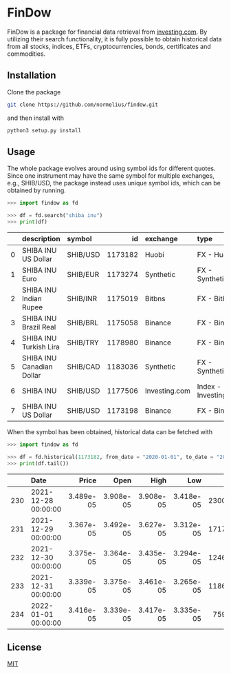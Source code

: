 # FinDow

FinDow is a package for financial data retrieval from [investing.com](investing). By utilizing their search functionality, it is fully possible to obtain historical data from all stocks, indices, ETFs, cryptocurrencies, bonds, certificates and commodities.

## Installation

Clone the package

```bash
git clone https://github.com/normelius/findow.git
```
and then install with
```bash
python3 setup.py install
```

## Usage
The whole package evolves around using symbol ids for different quotes. Since one instrument may have the same symbol for multiple exchanges, e.g., SHIB/USD, the package instead uses unique symbol ids, which can be obtained by running.

```python
>>> import findow as fd

>>> df = fd.search("shiba inu")
>>> print(df)
```

|    | description               | symbol   |      id | exchange      | type                  | flag      |
|---:|:--------------------------|:---------|--------:|:--------------|:----------------------|:----------|
|  0 | SHIBA INU US Dollar       | SHIB/USD | 1173182 | Huobi         | FX - Huobi            | shiba_inu |
|  1 | SHIBA INU Euro            | SHIB/EUR | 1173274 | Synthetic     | FX - Synthetic        | shiba_inu |
|  2 | SHIBA INU Indian Rupee    | SHIB/INR | 1175019 | Bitbns        | FX - Bitbns           | shiba_inu |
|  3 | SHIBA INU Brazil Real     | SHIB/BRL | 1175058 | Binance       | FX - Binance          | shiba_inu |
|  4 | SHIBA INU Turkish Lira    | SHIB/TRY | 1178980 | Binance       | FX - Binance          | shiba_inu |
|  5 | SHIBA INU Canadian Dollar | SHIB/CAD | 1183036 | Synthetic     | FX - Synthetic        | shiba_inu |
|  6 | SHIBA INU                 | SHIB/USD | 1177506 | Investing.com | Index - Investing.com | shiba_inu |
|  7 | SHIBA INU US Dollar       | SHIB/USD | 1173198 | Binance       | FX - Binance          | shiba_inu |


When the symbol has been obtained, historical data can be fetched with
```python
>>> import findow as fd

>>> df = fd.historical(1173182, from_date = "2020-01-01", to_date = "2022-01-01")
>>> print(df.tail())
````

|     | Date                |     Price |      Open |      High |       Low |        Volume |
|----:|:--------------------|----------:|----------:|----------:|----------:|--------------:|
| 230 | 2021-12-28 00:00:00 | 3.489e-05 | 3.908e-05 | 3.908e-05 | 3.418e-05 | 2300230000000 |
| 231 | 2021-12-29 00:00:00 | 3.367e-05 | 3.492e-05 | 3.627e-05 | 3.312e-05 | 1717430000000 |
| 232 | 2021-12-30 00:00:00 | 3.375e-05 | 3.364e-05 | 3.435e-05 | 3.294e-05 | 1246880000000 |
| 233 | 2021-12-31 00:00:00 | 3.339e-05 | 3.375e-05 | 3.461e-05 | 3.265e-05 | 1186420000000 |
| 234 | 2022-01-01 00:00:00 | 3.416e-05 | 3.339e-05 | 3.417e-05 | 3.335e-05 |  759810000000 |


## License
[MIT](https://choosealicense.com/licenses/mit/)
